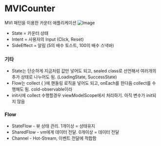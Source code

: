 # MVICounter
MVI 패턴을 이용한 카운터 애플리케이션
![Image](https://github.com/user-attachments/assets/43908aa0-dba0-412f-a002-75063077a2e0)

* State = 카운터 상태
* Intent = 사용자의 Input (Click, Reset)
* SideEffect = 알림 (5의 배수 토스트, 100의 배수 스낵바)

### 기타
* State는 단순하게 지금처럼 값만 넣어도 되고, sealed class로 선언해서 여러개의 추가 상태로 나누어도 됨. (LoadingState, SuccessState)
* Flow는 collect { }에 핸들링 로직을 넣어도 되고, onEach를 한다음 collect를 수행해도 됨. cold-observable이라
* init시에 collect 수행할경우 viewModelScope에서 처리하기. 아직 변수가 init되지 않음

### Flow
* StateFlow - 뷰 상태 관리. 1개이상 = 상태유지
* SharedFlow - vm에게 데이터 전달. 0개이상 = 데이터 전달
* Channel - Hot-Stream, 이벤트 전달에 적합함
